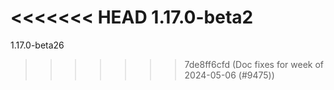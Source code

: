<<<<<<< HEAD
1.17.0-beta2
=======
1.17.0-beta26
>>>>>>> 7de8ff6cfd (Doc fixes for week of 2024-05-06 (#9475))
